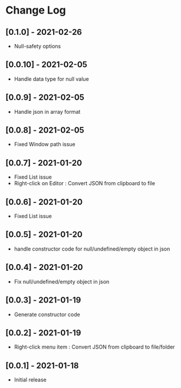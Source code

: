 # Change Log

## [0.1.0] - 2021-02-26
- Null-safety options

## [0.0.10] - 2021-02-05
- Handle data type for null value

## [0.0.9] - 2021-02-05
- Handle json in array format

## [0.0.8] - 2021-02-05
- Fixed Window path issue

## [0.0.7] - 2021-01-20
- Fixed List issue
- Right-click on Editor : Convert JSON from clipboard to file

## [0.0.6] - 2021-01-20
- Fixed List issue

## [0.0.5] - 2021-01-20
- handle constructor code for null/undefined/empty object in json

## [0.0.4] - 2021-01-20
- Fix null/undefined/empty object in json

## [0.0.3] - 2021-01-19
- Generate constructor code

## [0.0.2] - 2021-01-19
- Right-click menu item : Convert JSON from clipboard to file/folder

## [0.0.1] - 2021-01-18
- Initial release